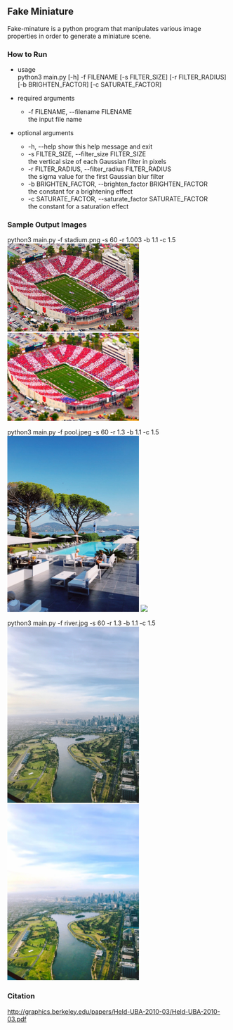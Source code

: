 ## Fake Miniature
Fake-minature is a python program that manipulates various image properties in order to generate a miniature scene.

### How to Run
* usage  
python3 main.py [-h] -f FILENAME [-s FILTER_SIZE] [-r FILTER_RADIUS] [-b BRIGHTEN_FACTOR] [-c SATURATE_FACTOR]  

* required arguments  
  * -f FILENAME, --filename FILENAME  
   the input file name  

* optional arguments  
  * -h, --help
   show this help message and exit  
  * -s FILTER_SIZE, --filter_size FILTER_SIZE  
   the vertical size of each Gaussian filter in pixels  
  * -r FILTER_RADIUS, --filter_radius FILTER_RADIUS  
   the sigma value for the first Gaussian blur filter  
  * -b BRIGHTEN_FACTOR, --brighten_factor BRIGHTEN_FACTOR  
   the constant for a brightening effect  
  * -c SATURATE_FACTOR, --saturate_factor SATURATE_FACTOR  
   the constant for a saturation effect  

### Sample Output Images
python3 main.py -f stadium.png -s 60 -r 1.003 -b 1.1 -c 1.5  
<img src="/sample/stadium.png" width="300">
<img src="/sample/stadium_out.jpg" width="300">

python3 main.py -f pool.jpeg -s 60 -r 1.3 -b 1.1 -c 1.5  
<img src="/sample/pool.jpeg" width="300">
<img src="/sample/pool.jpg" width="300">

python3 main.py -f river.jpg -s 60 -r 1.3 -b 1.1 -c 1.5  
<img src="/sample/river.jpg" width="300">
<img src="/sample/river_out.jpg" width="300">

### Citation
http://graphics.berkeley.edu/papers/Held-UBA-2010-03/Held-UBA-2010-03.pdf
